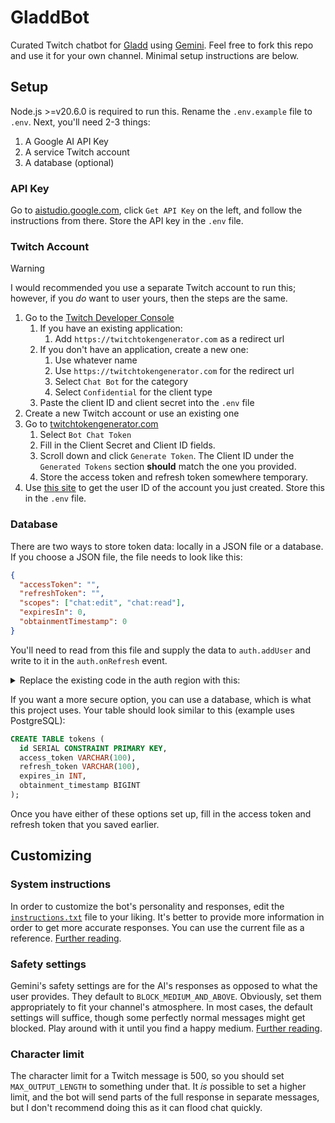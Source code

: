 # GladdBot

Curated Twitch chatbot for [Gladd](https://twitch.tv/gladd) using [Gemini](https://gemini.google.com/app). Feel free to fork this repo and use it for your own channel. Minimal setup instructions are below.

## Setup

Node.js >=v20.6.0 is required to run this. Rename the `.env.example` file to `.env`. Next, you'll need 2-3 things:

1. A Google AI API Key
2. A service Twitch account
3. A database (optional)

### API Key

Go to [aistudio.google.com](https://aistudio.google.com/app/apikey), click `Get API Key` on the left, and follow the instructions from there. Store the API key in the `.env` file.

### Twitch Account

> [!WARNING]
> I would recommended you use a separate Twitch account to run this; however, if you *do* want to user yours, then the steps are the same.

1. Go to the [Twitch Developer Console](https://dev.twitch.tv/console)
   1. If you have an existing application:
      1. Add `https://twitchtokengenerator.com` as a redirect url
   2. If you don't have an application, create a new one:
      1. Use whatever name
      2. Use `https://twitchtokengenerator.com` for the redirect url
      3. Select `Chat Bot` for the category
      4. Select `Confidential` for the client type
   3. Paste the client ID and client secret into the `.env` file
2. Create a new Twitch account or use an existing one
3. Go to [twitchtokengenerator.com](https://twitchtokengenerator.com/)
   1. Select `Bot Chat Token`
   2. Fill in the Client Secret and Client ID fields.
   3. Scroll down and click `Generate Token`. The Client ID under the `Generated Tokens` section **should** match the one you provided.
   4. Store the access token and refresh token somewhere temporary.
4. Use [this site](https://www.streamweasels.com/tools/convert-twitch-username-to-user-id/) to get the user ID of the account you just created. Store this in the `.env` file.

### Database

There are two ways to store token data: locally in a JSON file or a database. If you choose a JSON file, the file needs to look like this:

```json
{
  "accessToken": "",
  "refreshToken": "",
  "scopes": ["chat:edit", "chat:read"],
  "expiresIn": 0,
  "obtainmentTimestamp": 0
}
```

You'll need to read from this file and supply the data to `auth.addUser` and write to it in the `auth.onRefresh` event.

<details>
<summary>Replace the existing code in the auth region with this:</summary>

```js
const tokenData = await fs.readFile("path_to_json_file", "utf-8");

const auth = new RefreshingAuthProvider({
    clientId: process.env.TWITCH_CLIENT_ID!,
    clientSecret: process.env.TWITCH_CLIENT_SECRET!,
});

auth.onRefresh(async (_, data) => {
  await fs.writeFile("path_to_json_file", JSON.stringify(data))
})

auth.addUser(process.env.TWITCH_USER_ID!, JSON.parse(tokenData), ["chat"]);
```

</details>

If you want a more secure option, you can use a database, which is what this project uses. Your table should look similar to this (example uses PostgreSQL):

```sql
CREATE TABLE tokens (
  id SERIAL CONSTRAINT PRIMARY KEY,
  access_token VARCHAR(100),
  refresh_token VARCHAR(100),
  expires_in INT,
  obtainment_timestamp BIGINT
);
```

Once you have either of these options set up, fill in the access token and refresh token that you saved earlier.

## Customizing

### System instructions

In order to customize the bot's personality and responses, edit the [`instructions.txt`](./data/instructions.txt) file to your liking. It's better to provide more information in order to get more accurate responses. You can use the current file as a reference. [Further reading](https://www.promptingguide.ai/).

### Safety settings

Gemini's safety settings are for the AI's responses as opposed to what the user provides. They default to `BLOCK_MEDIUM_AND_ABOVE`. Obviously, set them appropriately to fit your channel's atmosphere. In most cases, the default settings will suffice, though some perfectly normal messages might get blocked. Play around with it until you find a happy medium. [Further reading](https://ai.google.dev/gemini-api/docs/safety-settings).

### Character limit

The character limit for a Twitch message is 500, so you should set `MAX_OUTPUT_LENGTH` to something under that. It *is* possible to set a higher limit, and the bot will send parts of the full response in separate messages, but I don't recommend doing this as it can flood chat quickly.

